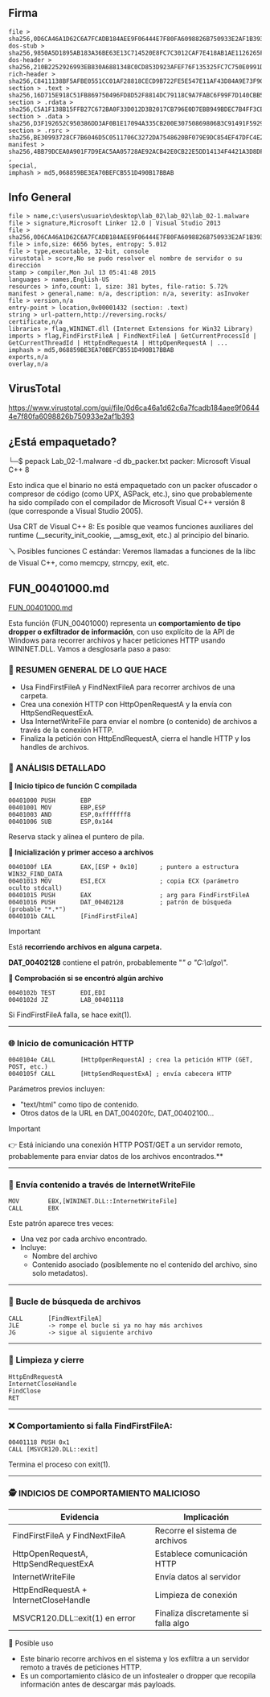 ## Firma
```
file > sha256,0D6CA46A1D62C6A7FCADB184AEE9F06444E7F80FA6098826B750933E2AF1B393
dos-stub > sha256,9850A5D1895AB183A36BE63E13C714520E8FC7C3012CAF7E418AB1AE1126265F
dos-header > sha256,210B2252926993EB830A688134BC0CD853D923AFEF76F135325FC7C750E0991D
rich-header > sha256,C8411138BF5AFBE0551CC01AF28818CECD9B722FE5E547E11AF43D84A9E73F90
section > .text > sha256,16D715E918C51FB869750496FD8D52F8814DC79118C9A7FABC6F99F7D140CBB5
section > .rdata > sha256,C5A1F138B15FFB27C672BA0F33D012D3B2017CB796E0D7EBB949BDEC7B4FF3CE
section > .data > sha256,D3F192652C950386DD3AF0B1E17094A335CB200E30750869806B3C91491F5929
section > .rsrc > sha256,BE30993728CF7B6046D5C0511706C3272DA7548620BF079E9DC854EF47DFC4E2
manifest > sha256,4BB79DCEA0A901F7D9EAC5AA05728AE92ACB42E0CB22E5DD14134F4421A3D8DF
,
special,
imphash > md5,068859BE3EA70BEFCB551D490B17BBAB

```


## Info General
```
file > name,c:\users\usuario\desktop\lab_02\lab_02\lab_02-1.malware
file > signature,Microsoft Linker 12.0 | Visual Studio 2013
file > sha256,0D6CA46A1D62C6A7FCADB184AEE9F06444E7F80FA6098826B750933E2AF1B393
file > info,size: 6656 bytes, entropy: 5.012
file > type,executable, 32-bit, console
virustotal > score,No se pudo resolver el nombre de servidor o su dirección
stamp > compiler,Mon Jul 13 05:41:48 2015
languages > names,English-US
resources > info,count: 1, size: 381 bytes, file-ratio: 5.72%
manifest > general,name: n/a, description: n/a, severity: asInvoker
file > version,n/a
entry-point > location,0x00001432 (section: .text)
string > url-pattern,http://reversing.rocks/
certificate,n/a
libraries > flag,WININET.dll (Internet Extensions for Win32 Library)
imports > flag,FindFirstFileA | FindNextFileA | GetCurrentProcessId | GetCurrentThreadId | HttpEndRequestA | HttpOpenRequestA | ...
imphash > md5,068859BE3EA70BEFCB551D490B17BBAB
exports,n/a
overlay,n/a
```


## VirusTotal
https://www.virustotal.com/gui/file/0d6ca46a1d62c6a7fcadb184aee9f06444e7f80fa6098826b750933e2af1b393

## ¿Está empaquetado?
└─$ pepack Lab_02-1.malware -d db_packer.txt
packer:                          Microsoft Visual C++ 8
                                                                                                                                                           
Esto indica que el binario no está empaquetado con un packer ofuscador o compresor de código (como UPX, ASPack, etc.), sino que probablemente ha sido compilado con el compilador de Microsoft Visual C++ versión 8 (que corresponde a Visual Studio 2005).                                                                                                                                                      


Usa CRT de Visual C++ 8: Es posible que veamos funciones auxiliares del runtime (__security_init_cookie, __amsg_exit, etc.) al principio del binario.

🪛 Posibles funciones C estándar: Veremos llamadas a funciones de la libc de Visual C++, como memcpy, strncpy, exit, etc.


## FUN_00401000.md
[FUN_00401000.md](decompilado/FUN_00401000.md)


Esta función (FUN_00401000) representa un **comportamiento de tipo dropper o exfiltrador de información**, con uso explícito de la API de Windows para recorrer archivos y hacer peticiones HTTP usando WININET.DLL. Vamos a desglosarla paso a paso:

### 📌 RESUMEN GENERAL DE LO QUE HACE

- Usa FindFirstFileA y FindNextFileA para recorrer archivos de una carpeta.
- Crea una conexión HTTP con HttpOpenRequestA y la envía con HttpSendRequestExA.
- Usa InternetWriteFile para enviar el nombre (o contenido) de archivos a través de la conexión HTTP.
- Finaliza la petición con HttpEndRequestA, cierra el handle HTTP y los handles de archivos.

### 🧠 ANÁLISIS DETALLADO  
**🔹 Inicio típico de función C compilada**
```
00401000 PUSH       EBP
00401001 MOV        EBP,ESP
00401003 AND        ESP,0xfffffff8
00401006 SUB        ESP,0x144
```
Reserva stack y alinea el puntero de pila.

**🔹 Inicialización y primer acceso a archivos**
```
0040100f LEA        EAX,[ESP + 0x10]      ; puntero a estructura WIN32_FIND_DATA
00401013 MOV        ESI,ECX               ; copia ECX (parámetro oculto stdcall)
00401015 PUSH       EAX                   ; arg para FindFirstFileA
00401016 PUSH       DAT_00402128          ; patrón de búsqueda (probable "*.*")
0040101b CALL       [FindFirstFileA]
```

> [!IMPORTANT]
> Está **recorriendo archivos en alguna carpeta.**

**DAT_00402128** contiene el patrón, probablemente "*" o "C:\\algo\\*".

**🔹 Comprobación si se encontró algún archivo**
```
0040102b TEST       EDI,EDI
0040102d JZ         LAB_00401118
```

Si FindFirstFileA falla, se hace exit(1).

--------------------
### 🌐 Inicio de comunicación HTTP
```
0040104e CALL       [HttpOpenRequestA] ; crea la petición HTTP (GET, POST, etc.)
0040105f CALL       [HttpSendRequestExA] ; envía cabecera HTTP
```
Parámetros previos incluyen:
- "text/html" como tipo de contenido.
- Otros datos de la URL en DAT_004020fc, DAT_00402100...

> [!IMPORTANT]
> 👉 Está iniciando una conexión HTTP POST/GET a un servidor remoto, probablemente para enviar datos de los archivos encontrados.**

-----------------------------
###  🧾 Envía contenido a través de InternetWriteFile
```
MOV        EBX,[WININET.DLL::InternetWriteFile]
CALL       EBX
```
Este patrón aparece tres veces:
- Una vez por cada archivo encontrado.
- Incluye:
    - Nombre del archivo
    - Contenido asociado (posiblemente no el contenido del archivo, sino solo metadatos).

-----------------------------------

###  🔁 Bucle de búsqueda de archivos
```
CALL       [FindNextFileA]
JLE        -> rompe el bucle si ya no hay más archivos
JG         -> sigue al siguiente archivo
```

--------------------------------------------
### 🧹 Limpieza y cierre
```
HttpEndRequestA
InternetCloseHandle
FindClose
RET
```

-----------------------------------------------
###  ❌ Comportamiento si falla FindFirstFileA:
```
00401118 PUSH 0x1
CALL [MSVCR120.DLL::exit]
```
Termina el proceso con exit(1).

--------------------------------------------
### 🕵️ INDICIOS DE COMPORTAMIENTO MALICIOSO
| Evidencia	 | Implicación |
| -- | -- |
| FindFirstFileA y FindNextFileA	| Recorre el sistema de archivos |
| HttpOpenRequestA, HttpSendRequestExA	| Establece comunicación HTTP |
| InternetWriteFile	| Envía datos al servidor |
| HttpEndRequestA + InternetCloseHandle	| Limpieza de conexión |
| MSVCR120.DLL::exit(1) en error	| Finaliza discretamente si falla algo |

🔎 Posible uso  
- Este binario recorre archivos en el sistema y los exfiltra a un servidor remoto a través de peticiones HTTP.
- Es un comportamiento clásico de un infostealer o dropper que recopila información antes de descargar más payloads.

